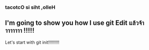 ### tacotcO si siht ,olleH

## I'm going to show you how I use git Edit แล้วจ้าาาาาาาา !!!!!

Let's start with git init!!!!!!!!!
